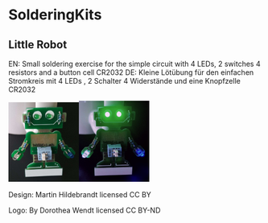 # SolderingKits

## Little Robot
EN: Small soldering exercise for the simple circuit with 4 LEDs, 2 switches 4 resistors and a button cell CR2032
DE: Kleine Lötübung für den einfachen Stromkreis mit  4 LEDs , 2 Schalter 4 Widerstände und eine Knopfzelle CR2032


<img src="LittleRobot/pictures/RoboAus.jpg" width="140"><img src="LittleRobot/pictures/RoboEin.jpg" width="140">

Design: Martin Hildebrandt
licensed CC BY

Logo: By Dorothea Wendt
licensed CC BY-ND

